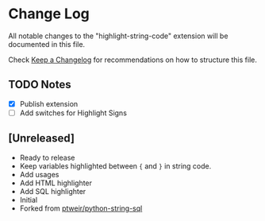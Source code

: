 # Change Log

All notable changes to the "highlight-string-code" extension will be documented in this file.

Check [Keep a Changelog](http://keepachangelog.com/) for recommendations on how to structure this file.

## TODO Notes
- [x] Publish extension
- [ ] Add switches for Highlight Signs

## [Unreleased]
- Ready to release
- Keep variables highlighted between `{` and `}` in string code.
- Add usages
- Add HTML highlighter
- Add SQL highlighter
- Initial
- Forked from [ptweir/python-string-sql](https://github.com/ptweir/python-string-sql)
